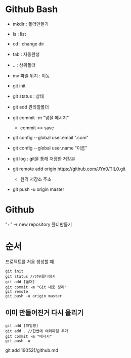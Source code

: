 # Github Bash

* mkdir : 폴더만들기
* ls : list
* cd : change dir
* tab : 자동완성
* .. : 상위폴더
* mv 파일 위치 : 이동
* git init
* git status : 상태
* git add 관리할폴더
* git commit -m "넣을 메시지"
  * commit == save

* git config --global user.email ".com"
* git config --global user.name "이름"
* git log : git을 통해 저장한 저장본
* git remote add origin https://github.com/JYn0/TIL0.git
  * 원격 저장소 주소

* git push -u origin master



# Github

"+" -> new repository 폴더만들기



# 순서

프로젝트를 처음 생성할 떄

```
git init
git status //상위폴더에서
git add [폴더]
git commit -m "Git 내용 정리"
git remote
git push -u origin master
```

## 이미 만들어진거 다시 올리기

```
git add [파일명]
git add . //한번에 여러파일 추가
git commit -m "메시지"
git push -u
```

git add 190521/github.md

